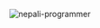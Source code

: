 <p><img align="left" src="https://github-readme-stats.vercel.app/api/top-langs?username=nepali-programmer&show_icons=true&locale=en&layout=compact" alt="nepali-programmer" /></p>
